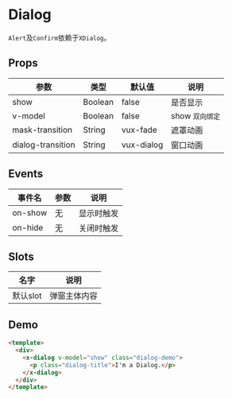 # Dialog

`Alert`及`Confirm`依赖于`XDialog`。

## Props

| 参数        | 类型        | 默认值 | 说明 |
| ----------- | ---------------------- | ---------- | ------- |
| show | Boolean | false | 是否显示 |
| v-model | Boolean | false |show   `双向绑定` |
| mask-transition | String | vux-fade | 遮罩动画 |
| dialog-transition | String | vux-dialog | 窗口动画 |

## Events

| 事件名       | 参数       | 说明 |
| ----------- | ---------------------- | ---------- |
| on-show | 无 | 显示时触发 |
| on-hide | 无 | 关闭时触发 |

## Slots

| 名字       | 说明       | 
| ----------- | ---------------------- | 
| 默认slot | 弹窗主体内容 | 

## Demo

``` html
<template>
  <div>
    <x-dialog v-model="show" class="dialog-demo">
      <p class="dialog-title">I'm a Dialog.</p>
    </x-dialog>
  </div>
</template>

```